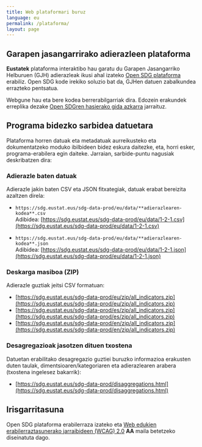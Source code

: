 ```yaml
---
title: Web plataformari buruz
language: eu
permalink: /plataforma/
layout: page
---
```



## Garapen jasangarrirako adierazleen plataforma

**Eustatek** plataforma interaktibo hau garatu du Garapen Jasangarriko Helburuen (GJH) adierazleak ikusi ahal izateko  [Open SDG plataforma](https://open-sdg.org/) erabiliz. Open SDG kode irekiko soluzio bat da, GJHen datuen zabalkundea errazteko pentsatua.

Webgune hau eta bere kodea berrerabilgarriak dira. Edozein erakundek erreplika dezake [Open SDGren hasierako gida azkarra](https://open-sdg.readthedocs.io/en/latest/quick-start/) jarraituz.

## Programa bidezko sarbidea datuetara

Plataforma horren datuak eta metadatuak aurreikusteko eta dokumentatzeko moduko ibilbideen bidez eskura daitezke, eta, horri esker, programa-erabilera egin daiteke. Jarraian, sarbide-puntu nagusiak deskribatzen dira:

###  Adierazle baten datuak

Adierazle jakin baten CSV eta JSON fitxategiak, datuak erabat bereizita azaltzen direla:

- `https://sdg.eustat.eus/sdg-data-prod/eu/data/**adierazlearen-kodea**.csv`  
  Adibidea: [https://sdg.eustat.eus/sdg-data-prod/eu/data/1-2-1.csv](https://sdg.eustat.eus/sdg-data-prod/eu/data/1-2-1.csv)

- `https://sdg.eustat.eus/sdg-data-prod/eu/data/**adierazlearen-kodea**.json`  
  Adibidea: [https://sdg.eustat.eus/sdg-data-prod/eu/data/1-2-1.json](https://sdg.eustat.eus/sdg-data-prod/eu/data/1-2-1.json)

###  Deskarga masiboa (ZIP)

Adierazle guztiak jeitsi CSV formatuan:

- [https://sdg.eustat.eus/sdg-data-prod/eu/zip/all_indicators.zip](https://sdg.eustat.eus/sdg-data-prod/eu/zip/all_indicators.zip)
- [https://sdg.eustat.eus/sdg-data-prod/es/zip/all_indicators.zip](https://sdg.eustat.eus/sdg-data-prod/es/zip/all_indicators.zip)
- [https://sdg.eustat.eus/sdg-data-prod/en/zip/all_indicators.zip](https://sdg.eustat.eus/sdg-data-prod/en/zip/all_indicators.zip)

### Desagregazioak jasotzen dituen txostena

Datuetan erabilitako desagregazio guztiei buruzko informazioa erakusten duten taulak, dimentsioaren/kategoriaren eta adierazlearen arabera (txostena ingelesez bakarrik):

- [https://sdg.eustat.eus/sdg-data-prod/disaggregations.html](https://sdg.eustat.eus/sdg-data-prod/disaggregations.html)

## Irisgarritasuna

Open SDG plataforma erabilerraza izateko eta [Web edukien erabilerraztasunerako jarraibideen (WCAG) 2.0](https://www.w3.org/TR/WCAG20/) **AA** maila betetzeko diseinatuta dago.




